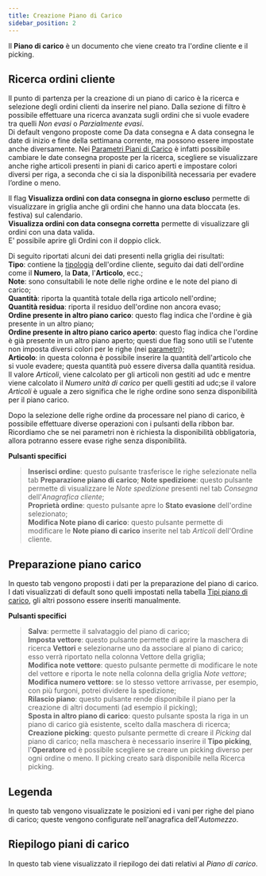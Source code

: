 ```yaml
---
title: Creazione Piano di Carico
sidebar_position: 2
---
```


Il **Piano di carico** è un documento che viene creato tra l'ordine cliente e il picking.        

## Ricerca ordini cliente

Il punto di partenza per la creazione di un piano di carico è la ricerca e selezione degli ordini clienti da inserire nel piano. Dalla sezione di filtro è possibile effettuare una ricerca avanzata sugli ordini che si vuole evadere tra quelli *Non evasi* o *Parzialmente evasi*.      
Di default vengono proposte come Da data consegna e A data consegna le date di inizio e fine della settimana corrente, ma possono essere impostate anche diversamente. 
Nei [Parametri Piani di Carico](/docs/configurations/parameters/logistics/load-plan-parameters) è infatti possibile cambiare le date consegna proposte per la ricerca, scegliere se visualizzare anche righe articoli presenti in piani di carico aperti e impostare colori diversi per riga, a seconda che ci sia la disponibilità necessaria per evadere l’ordine o meno.

Il flag **Visualizza ordini con data consegna in giorno escluso** permette di visualizzare in griglia anche gli ordini che hanno una data bloccata (es. festiva) sul calendario.         
**Visualizza ordini con data consegna corretta** permette di visualizzare gli ordini con una data valida.           
E' possibile aprire gli Ordini con il doppio click.           

Di seguito riportati alcuni dei dati presenti nella griglia dei risultati:         
**Tipo**: contiene la [tipologia](/docs/configurations/tables/sales/sales-order-types) dell'ordine cliente, seguito dai dati dell'ordine come il **Numero**, la **Data**, l'**Articolo**, ecc.;         
**Note**: sono consultabili le note delle righe ordine e le note del piano di carico;       
**Quantità**: riporta la quantità totale della riga articolo nell'ordine;        
**Quantità residua**: riporta il residuo dell'ordine non ancora evaso;          
**Ordine presente in altro piano carico**: questo flag indica che l'ordine è già presente in un altro piano;         
**Ordine presente in altro piano carico aperto**: questo flag indica che l'ordine è già presente in un altro piano aperto; questi due flag sono utili se l'utente non imposta diversi colori per le righe (nei [parametri](/docs/configurations/parameters/logistics/load-plan-parameters));          
**Articolo**: in questa colonna è possibile inserire la quantità dell'articolo che si vuole evadere; questa quantità può essere diversa dalla quantità residua. Il valore *Articoli*, viene calcolato per gli articoli non gestiti ad udc e mentre viene calcolato il *Numero unità di carico* per quelli gestiti ad udc;se il valore *Articoli* è uguale a zero significa che le righe ordine sono senza disponibilità per il piano carico.          

Dopo la selezione delle righe ordine da processare nel piano di carico, è possibile effettuare diverse operazioni con i pulsanti della ribbon bar. Ricordiamo che se nei parametri non è richiesta la disponibilità obbligatoria, allora potranno essere evase righe senza disponibilità.           

**Pulsanti specifici**       
> **Inserisci ordine**: questo pulsante trasferisce le righe selezionate nella tab **Preparazione piano di carico**; 
> **Note spedizione**: questo pulsante permette di visualizzare le *Note spedizione* presenti nel tab *Consegna* dell'*Anagrafica cliente*;               
> **Proprietà ordine**: questo pulsante apre lo **Stato evasione** dell'ordine selezionato;       
> **Modifica Note piano di carico**: questo pulsante permette di modificare le **Note piano di carico** inserite nel tab *Articoli* dell'Ordine cliente.        

## Preparazione piano carico

In questo tab vengono proposti i dati per la preparazione del piano di carico. I dati visualizzati di default sono quelli impostati nella tabella [Tipi piano di carico](/docs/configurations/tables/logistics/load-plan-type), gli altri possono essere inseriti manualmente.      

**Pulsanti specifici**         
> **Salva**: permette il salvataggio del piano di carico;     
> **Imposta vettore**: questo pulsante permette di aprire la maschera di ricerca **Vettori** e selezionarne uno da associare al piano di carico; esso verrà riportato nella colonna Vettore della griglia;      
> **Modifica note vettore**: questo pulsante permette di modificare le note del vettore e riporta le note nella colonna della griglia *Note vettore*;       
> **Modifica numero vettore**: se lo stesso vettore arrivasse, per esempio, con più furgoni, potrei dividere la spedizione;       
> **Rilascio piano**: questo pulsante rende disponibile il piano per la creazione di altri documenti (ad esempio il picking);    
> **Sposta in altro piano di carico**: questo pulsante sposta la riga in un piano di carico già esistente, scelto dalla maschera di ricerca;      
> **Creazione picking**: questo pulsante permette di creare il *Picking* dal piano di carico; nella maschera è necessario inserire il **Tipo picking**, l'**Operatore** ed è possibile scegliere se creare un picking diverso per ogni ordine o meno. Il picking creato sarà disponibile nella Ricerca picking.         

## Legenda

In questo tab vengono visualizzate le posizioni ed i vani per righe del piano di carico; queste vengono configurate nell'anagrafica dell'*Automezzo*.     

## Riepilogo piani di carico

In questo tab viene visualizzato il riepilogo dei dati relativi al *Piano di carico*.